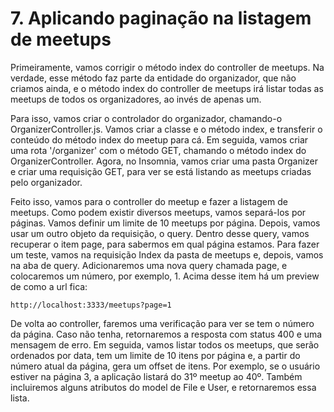 # 7. Aplicando paginação na listagem de meetups

Primeiramente, vamos corrigir o método index do controller de meetups. Na verdade,
esse método faz parte da entidade do organizador, que não criamos ainda, e o método
index do controller de meetups irá listar todas as meetups de todos os
organizadores, ao invés de apenas um.

Para isso, vamos criar o controlador do organizador, chamando-o OrganizerController.js.
Vamos criar a classe e o método index, e transferir o conteúdo do método index
do meetup para cá. Em seguida, vamos criar uma rota '/organizer' com o método GET,
chamando o método index do OrganizerController. Agora, no Insomnia, vamos criar
uma pasta Organizer e criar uma requisição GET, para ver se está listando as
meetups criadas pelo organizador.

Feito isso, vamos para o controller do meetup e fazer a listagem de meetups. Como
podem existir diversos meetups, vamos separá-los por páginas. Vamos definir um
limite de 10 meetups por página. Depois, vamos usar um outro objeto da requisição,
o query. Dentro desse query, vamos recuperar o item page, para sabermos em qual
página estamos. Para fazer um teste, vamos na requisição Index da pasta de meetups
e, depois, vamos na aba de query. Adicionaremos uma nova query chamada page, e
colocaremos um número, por exemplo, 1. Acima desse item há um preview de como a
url fica:

```
http://localhost:3333/meetups?page=1
```

De volta ao controller, faremos uma verificação para ver se tem o número da página.
Caso não tenha, retornaremos a resposta com status 400 e uma mensagem de erro.
Em seguida, vamos listar todos os meetups, que serão ordenados por data, tem um
limite de 10 itens por página e, a partir do número atual da página, gera um
offset de itens. Por exemplo, se o usuário estiver na página 3, a aplicação listará
do 31º meetup ao 40º. Também incluiremos alguns atributos do model de File e User,
e retornaremos essa lista.

